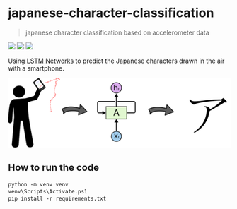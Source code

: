 # japanese-character-classification
> japanese character classification based on accelerometer data

<p align="left">
    <a href="https://github.com/erikhelmut">
        <img src="https://img.shields.io/badge/GitHub-28a745?style=flat&logo=github" height="25" /></a>
    <a href="mailto:erik.helmut1@gmail.com">
        <img src="https://img.shields.io/badge/Contact-737373?style=flat&logo=gmail" height="25" /></a>
    <a href="https://www.linkedin.com/in/erikhelmut">
        <img src="https://img.shields.io/badge/LinkedIn-2867B2?style=flat&logo=linkedin" height="25" /></a>
</p>

Using [LSTM Networks](http://colah.github.io/posts/2015-08-Understanding-LSTMs/) to predict the Japanese characters drawn in the air with a smartphone. 

![Idea](pictures/idea.png)

## How to run the code

```
python -m venv venv
venv\Scripts\Activate.ps1
pip install -r requirements.txt
```